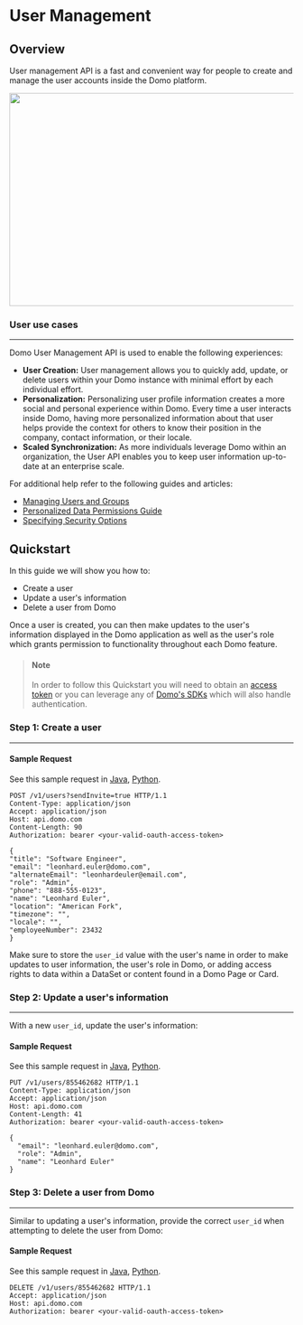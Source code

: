 # User Management

## Overview

User management API is a fast and convenient way for people to create and manage the user accounts inside the Domo platform.

<a href="https://s3.amazonaws.com/development.domo.com/wp-content/uploads/2017/07/03123012/UserProfile.png"><img class="aligncenter size-full wp-image-3174" src="https://s3.amazonaws.com/development.domo.com/wp-content/uploads/2017/07/03123012/UserProfile.png" alt="" width="800" height="377" /></a>

### User use cases
---
Domo User Management API is used to enable the following experiences:

 - **User Creation:** User management allows you to quickly add, update, or delete users within your Domo instance with minimal effort by each individual effort.
- **Personalization:** Personalizing user profile information creates a more social and personal experience within Domo. Every time a user interacts inside Domo, having more personalized information about that user helps provide the context for others to know their position in the company, contact information, or their locale.
- **Scaled Synchronization:** As more individuals leverage Domo within an organization, the User API enables you to keep user information up-to-date at an enterprise scale.

For additional help refer to the following guides and articles:

 - [Managing Users and Groups](https://knowledge.domo.com/Administer/Managing_Users_and_Groups)
 - [Personalized Data Permissions Guide](https://knowledge.domo.com/Connect/Personalized_Data_Permissions_(PDP))
 - [Specifying Security Options](https://knowledge.domo.com/Administer/Specifying_Security_Options)


## Quickstart

In this guide we will show you how to:
- Create a user
- Update a user's information
- Delete a user from Domo

Once a user is created, you can then make updates to the user's information displayed in the Domo application as well as the user's role which grants permission to functionality throughout each Domo feature.

<!-- theme: info -->

> #### Note
> In order to follow this Quickstart you will need to obtain an [access token](../API-Reference/Embed-APIs/Embed-Token-API.yaml#quickstart) or you can leverage any of [Domo's SDKs](../Getting-Started/sdks.md) which will also handle authentication.

### Step 1: Create a user
---

#### Sample Request

See this sample request in [Java](https://github.com/domoinc/domo-java-sdk/tree/master/domo-java-sdk-all/src/test/java/com/domo/sdk/users/CreateExample.java), [Python](https://github.com/domoinc/domo-python-sdk/blob/master/examples/user.py).

 ```HTTP
POST /v1/users?sendInvite=true HTTP/1.1
Content-Type: application/json
Accept: application/json
Host: api.domo.com
Content-Length: 90
Authorization: bearer <your-valid-oauth-access-token>

{
"title": "Software Engineer",
"email": "leonhard.euler@domo.com",
"alternateEmail": "leonhardeuler@email.com",
"role": "Admin",
"phone": "888-555-0123",
"name": "Leonhard Euler",
"location": "American Fork",
"timezone": "",
"locale": "",
"employeeNumber": 23432
}
```

Make sure to store the `user_id` value with the user's name in order to make updates to user information, the user's role in Domo, or adding access rights to data within a DataSet or content found in a Domo Page or Card.

### Step 2: Update a user's information
---
With a new `user_id`, update the user's information:

#### Sample Request

See this sample request in [Java](https://github.com/domoinc/domo-java-sdk/tree/master/domo-java-sdk-all/src/test/java/com/domo/sdk/users/UpdateExample.java), [Python](https://github.com/domoinc/domo-python-sdk/blob/master/examples/user.py).

```HTTP
PUT /v1/users/855462682 HTTP/1.1
Content-Type: application/json
Accept: application/json
Host: api.domo.com
Content-Length: 41
Authorization: bearer <your-valid-oauth-access-token>

{
  "email": "leonhard.euler@domo.com",
  "role": "Admin",
  "name": "Leonhard Euler"
}
```

### Step 3: Delete a user from Domo
---
Similar to updating a user's information, provide the correct `user_id` when attempting to delete the user from Domo:

#### Sample Request

See this sample request in [Java](https://github.com/domoinc/domo-java-sdk/tree/master/domo-java-sdk-all/src/test/java/com/domo/sdk/users/DeleteExample.java), [Python](https://github.com/domoinc/domo-python-sdk/blob/master/examples/user.py).

```HTTP
DELETE /v1/users/855462682 HTTP/1.1
Accept: application/json
Host: api.domo.com
Authorization: bearer <your-valid-oauth-access-token>
```


